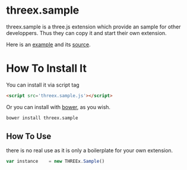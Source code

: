 threex.sample
===================

threex.sample is a three.js extension which provide an sample for other developpers.
Thus they can copy it and start their own extension.

Here is an [example](http://jeromeetienne.github.io/threex.sample/examples/basic.html) and its [source](https://github.com/jeromeetienne/threex.sample/blob/master/examples/basic.html).

How To Install It
=================

You can install it via script tag

```html
<script src='threex.sample.js'></script>
```

Or you can install with [bower](http://bower.io/), as you wish.

```bash
bower install threex.sample
```

## How To Use

there is no real use as it is only a boilerplate for your own extension.

```javascript
var instance	= new THREEx.Sample()
```
